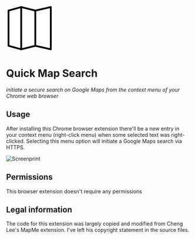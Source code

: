 ![Quick Map Search](icon-128.png)

Quick Map Search
===

*initiate a secure search on Google Maps from the context menu of your Chrome web browser*

Usage
---
After installing this Chrome browser extension there'll be a new entry in your context menu (right-click menu) when some selected text was right-clicked. Selecting this menu option will initiate a Google Maps search via HTTPS.

![Screenprint](http://i.imgur.com/1VtoxaR.png)

Permissions
---
This browser extension doesn't require any permissions

Legal information
---
The code for this extension was largely copied and modified from Cheng Lee's MapMe extension. I've left his copyright statement in the source files.

